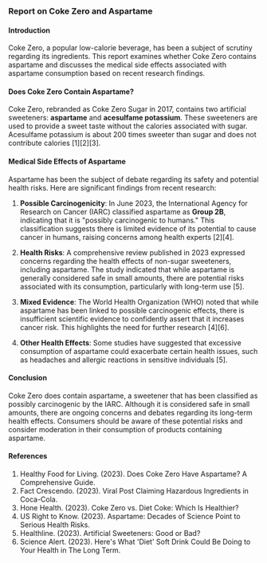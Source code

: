 ### Report on Coke Zero and Aspartame

#### Introduction  
Coke Zero, a popular low-calorie beverage, has been a subject of scrutiny regarding its ingredients. This report examines whether Coke Zero contains aspartame and discusses the medical side effects associated with aspartame consumption based on recent research findings.

#### Does Coke Zero Contain Aspartame?  
Coke Zero, rebranded as Coke Zero Sugar in 2017, contains two artificial sweeteners: **aspartame** and **acesulfame potassium**. These sweeteners are used to provide a sweet taste without the calories associated with sugar. Acesulfame potassium is about 200 times sweeter than sugar and does not contribute calories [1][2][3].

#### Medical Side Effects of Aspartame  
Aspartame has been the subject of debate regarding its safety and potential health risks. Here are significant findings from recent research:

1. **Possible Carcinogenicity**: In June 2023, the International Agency for Research on Cancer (IARC) classified aspartame as **Group 2B**, indicating that it is "possibly carcinogenic to humans." This classification suggests there is limited evidence of its potential to cause cancer in humans, raising concerns among health experts [2][4].

2. **Health Risks**: A comprehensive review published in 2023 expressed concerns regarding the health effects of non-sugar sweeteners, including aspartame. The study indicated that while aspartame is generally considered safe in small amounts, there are potential risks associated with its consumption, particularly with long-term use [5].

3. **Mixed Evidence**: The World Health Organization (WHO) noted that while aspartame has been linked to possible carcinogenic effects, there is insufficient scientific evidence to confidently assert that it increases cancer risk. This highlights the need for further research [4][6].

4. **Other Health Effects**: Some studies have suggested that excessive consumption of aspartame could exacerbate certain health issues, such as headaches and allergic reactions in sensitive individuals [5].

#### Conclusion  
Coke Zero does contain aspartame, a sweetener that has been classified as possibly carcinogenic by the IARC. Although it is considered safe in small amounts, there are ongoing concerns and debates regarding its long-term health effects. Consumers should be aware of these potential risks and consider moderation in their consumption of products containing aspartame.

#### References  
1. Healthy Food for Living. (2023). Does Coke Zero Have Aspartame? A Comprehensive Guide.  
2. Fact Crescendo. (2023). Viral Post Claiming Hazardous Ingredients in Coca-Cola.  
3. Hone Health. (2023). Coke Zero vs. Diet Coke: Which Is Healthier?  
4. US Right to Know. (2023). Aspartame: Decades of Science Point to Serious Health Risks.  
5. Healthline. (2023). Artificial Sweeteners: Good or Bad?  
6. Science Alert. (2023). Here's What 'Diet' Soft Drink Could Be Doing to Your Health in The Long Term.
